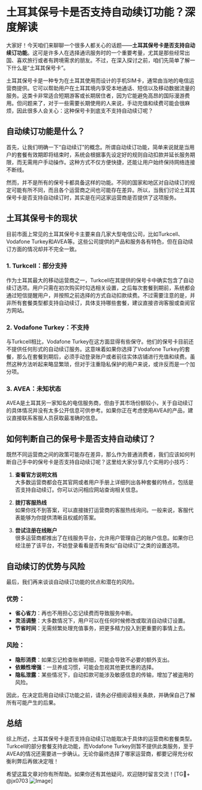 # 土耳其保号卡是否支持自动续订功能？深度解读

大家好！今天咱们来聊聊一个很多人都关心的话题——**土耳其保号卡是否支持自动续订功能**。这可是许多人在选择通讯服务时的一个重要考量，尤其是那些经常出国、喜欢旅行或者有跨境需求的朋友。不过，在深入探讨之前，咱们先简单了解一下什么是“土耳其保号卡”。

土耳其保号卡是一种专为在土耳其使用而设计的手机SIM卡，通常由当地的电信运营商提供。它可以帮助用户在土耳其境内享受本地通话、短信以及移动数据流量的服务。这类卡非常适合短期游客或长期居住者，因为它能避免高昂的国际漫游费用。但问题来了，对于一些需要长期使用的人来说，手动充值和续费可能会很麻烦，因此很多人会关心：这种保号卡到底支不支持自动续订呢？

## 自动续订功能是什么？

首先，让我们明确一下“自动续订”的概念。所谓自动续订功能，简单来说就是当用户的套餐有效期即将结束时，系统会根据事先设定好的规则自动扣款并延长服务期限，而无需用户手动操作。这种方式不仅方便快捷，还能让用户始终保持网络连接不断线。

然而，并不是所有的保号卡都具备这样的功能。不同的国家和地区对自动续订的规定可能有所不同，而且各个运营商之间也可能存在差异。所以，当我们讨论土耳其保号卡是否支持自动续订时，其实是在问这家运营商是否提供了这项服务。

## 土耳其保号卡的现状

目前市面上常见的土耳其保号卡主要来自几家大型电信公司，比如Turkcell、Vodafone Turkey和AVEA等。这些公司提供的产品和服务各有特色，但在自动续订方面的情况却并不完全一致。

### 1. Turkcell：部分支持
作为土耳其最大的移动运营商之一，Turkcell在其提供的保号卡中确实包含了自动续订选项。用户只需在初次购买时勾选相关设置，之后每次套餐到期前，系统都会通过短信提醒用户，并按照之前选择的方式自动扣款续费。不过需要注意的是，并非所有套餐类型都支持自动续订，具体支持哪些套餐，建议直接咨询客服或查阅官方网站。

### 2. Vodafone Turkey：不支持
与Turkcell相比，Vodafone Turkey在这方面显得有些保守。他们的保号卡目前还不提供任何形式的自动续订服务。这意味着如果你选择了Vodafone Turkey的套餐，那么在套餐到期后，必须手动登录账户或者前往实体店铺进行充值和续费。虽然这种方法听起来略显繁琐，但对于注重隐私保护的用户来说，或许反而是一个加分项。

### 3. AVEA：未知状态
AVEA是土耳其另一家知名的电信服务商，但由于其市场份额较小，关于自动续订的具体情况并没有太多公开信息可供参考。如果你正在考虑使用AVEA的产品，建议直接联系客服人员获取最准确的信息。

## 如何判断自己的保号卡是否支持自动续订？

既然不同运营商之间的政策可能存在差异，那么作为普通消费者，我们应该如何判断自己手中的保号卡是否支持自动续订呢？这里给大家分享几个实用的小技巧：

1. **查看官方说明文档**  
   大多数运营商都会在其官网或者用户手册上详细列出各种套餐的特点，包括是否支持自动续订。你可以访问相应网站查询相关信息。

2. **拨打客服热线**  
   如果你找不到答案，可以直接拨打运营商的客服热线询问。一般来说，客服代表能够为你提供清晰且权威的答案。

3. **尝试注册在线账户**  
   很多运营商都推出了在线服务平台，允许用户管理自己的账户信息。如果你已经注册了该平台，不妨登录看看是否有类似“自动续订”之类的设置选项。

## 自动续订的优势与风险

最后，我们再来谈谈自动续订功能的优点和潜在的风险。

### 优势：
- **省心省力**：再也不用担心忘记续费而导致服务中断。
- **灵活调整**：大多数情况下，用户可以在任何时候修改或取消自动续订设置。
- **节省时间**：无需频繁处理充值事务，把更多精力投入到更重要的事情上去。

### 风险：
- **隐形消费**：如果忘记检查账单明细，可能会导致不必要的额外支出。
- **依赖性增强**：一旦养成习惯，可能会忽视其他更优惠的选择。
- **隐私泄露**：某些情况下，自动扣款可能涉及敏感信息的传输，增加了被盗用的风险。

因此，在决定启用自动续订功能之前，请务必仔细阅读相关条款，并确保自己了解所有可能产生的后果。

## 总结

综上所述，土耳其保号卡是否支持自动续订功能取决于具体的运营商和套餐类型。Turkcell的部分套餐支持此功能，而Vodafone Turkey则暂不提供此类服务，至于AVEA的情况还需要进一步确认。无论你最终选择了哪家运营商，都要记得充分权衡利弊后再做决定哦！

希望这篇文章对你有所帮助。如果你还有其他疑问，欢迎随时留言交流！[TG💪+ @jx0703 ![Image](https://github.com/user-attachments/assets/dbca1d08-cadb-493c-b0ec-ad6f7a83f270)]